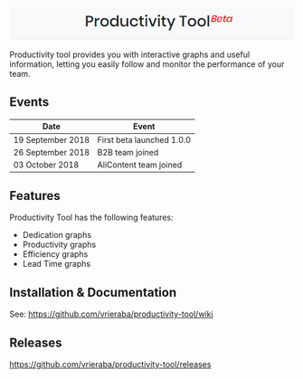 ![ProductivityTool](https://github.com/vrieraba/productivity-tool/blob/master/logo.PNG)

Productivity tool provides you with interactive graphs and useful information, letting you easily follow and monitor the performance of your team.

## Events

| Date  | Event |
| - | - |
| 19 September 2018 | First beta launched 1.0.0 |
| 26 September 2018 | B2B team joined |
| 03 October 2018 | AliContent team joined |

## Features

Productivity Tool has the following features:

* Dedication graphs
* Productivity graphs
* Efficiency graphs
* Lead Time graphs

## Installation & Documentation

See: https://github.com/vrieraba/productivity-tool/wiki

## Releases

https://github.com/vrieraba/productivity-tool/releases


